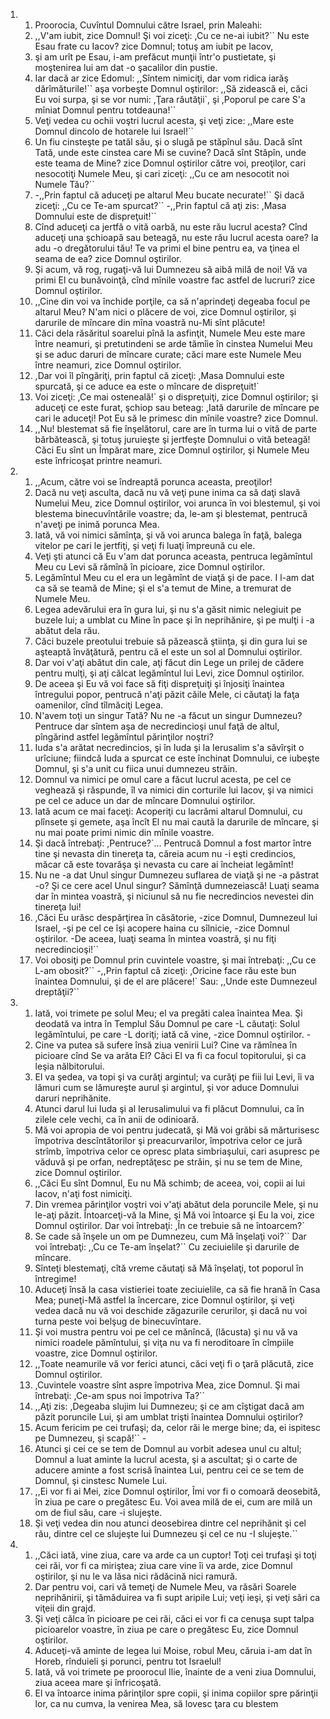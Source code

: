 <ol>
  <li>
    <ol>
      <li>Proorocia, Cuvîntul Domnului către Israel, prin Maleahi:</li>
      <li>,,V'am iubit, zice Domnul! Şi voi ziceţi: ,Cu ce ne-ai iubit?`` Nu este Esau frate cu Iacov? zice Domnul; totuş am iubit pe Iacov,</li>
      <li>şi am urît pe Esau, i-am prefăcut munţii într'o pustietate, şi moştenirea lui am dat -o şacalilor din pustie.</li>
      <li>Iar dacă ar zice Edomul: ,,Sîntem nimiciţi, dar vom ridica iarăş dărîmăturile!`` aşa vorbeşte Domnul oştirilor: ,,Să zidească ei, căci Eu voi surpa, şi se vor numi: ,Ţara răutăţii`, şi ,Poporul pe care S'a mîniat Domnul pentru totdeauna!``</li>
      <li>Veţi vedea cu ochii voştri lucrul acesta, şi veţi zice: ,,Mare este Domnul dincolo de hotarele lui Israel!``</li>
      <li>Un fiu cinsteşte pe tatăl său, şi o slugă pe stăpînul său. Dacă sînt Tată, unde este cinstea care Mi se cuvine? Dacă sînt Stăpîn, unde este teama de Mine? zice Domnul oştirilor către voi, preoţilor, cari nesocotiţi Numele Meu, şi cari ziceţi: ,,Cu ce am nesocotit noi Numele Tău?``</li>
      <li>-,,Prin faptul că aduceţi pe altarul Meu bucate necurate!`` Şi dacă ziceţi: ,,Cu ce Te-am spurcat?`` -,,Prin faptul că aţi zis: ,Masa Domnului este de dispreţuit!``</li>
      <li>Cînd aduceţi ca jertfă o vită oarbă, nu este rău lucrul acesta? Cînd aduceţi una şchioapă sau beteagă, nu este rău lucrul acesta oare? Ia adu -o dregătorului tău! Te va primi el bine pentru ea, va ţinea el seama de ea? zice Domnul oştirilor.</li>
      <li>Şi acum, vă rog, rugaţi-vă lui Dumnezeu să aibă milă de noi! Vă va primi El cu bunăvoinţă, cînd mînile voastre fac astfel de lucruri? zice Domnul oştirilor.</li>
      <li>,,Cine din voi va închide porţile, ca să n'aprindeţi degeaba focul pe altarul Meu? N'am nici o plăcere de voi, zice Domnul oştirilor, şi darurile de mîncare din mîna voastră nu-Mi sînt plăcute!</li>
      <li>Căci dela răsăritul soarelui pînă la asfinţit, Numele Meu este mare între neamuri, şi pretutindeni se arde tămîie în cinstea Numelui Meu şi se aduc daruri de mîncare curate; căci mare este Numele Meu între neamuri, zice Domnul oştirilor.</li>
      <li>,Dar voi îl pîngăriţi, prin faptul că ziceţi: ,Masa Domnului este spurcată, şi ce aduce ea este o mîncare de dispreţuit!`</li>
      <li>Voi ziceţi: ,Ce mai osteneală!` şi o dispreţuiţi, zice Domnul oştirilor; şi aduceţi ce este furat, şchiop sau beteag: ,Iată darurile de mîncare pe cari le aduceţi! Pot Eu să le primesc din mînile voastre? zice Domnul.</li>
      <li>,,Nu! blestemat să fie înşelătorul, care are în turma lui o vită de parte bărbătească, şi totuş juruieşte şi jertfeşte Domnului o vită beteagă! Căci Eu sînt un Împărat mare, zice Domnul oştirilor, şi Numele Meu este înfricoşat printre neamuri.</li>
    </ol>
  </li>
  <li>
    <ol>
      <li>,,Acum, către voi se îndreaptă porunca aceasta, preoţilor!</li>
      <li>Dacă nu veţi asculta, dacă nu vă veţi pune inima ca să daţi slavă Numelui Meu, zice Domnul oştirilor, voi arunca în voi blestemul, şi voi blestema binecuvîntările voastre; da, le-am şi blestemat, pentrucă n'aveţi pe inimă porunca Mea.</li>
      <li>Iată, vă voi nimici sămînţa, şi vă voi arunca balega în faţă, balega vitelor pe cari le jertfiţi, şi veţi fi luaţi împreună cu ele.</li>
      <li>Veţi şti atunci că Eu v'am dat porunca aceasta, pentruca legămîntul Meu cu Levi să rămînă în picioare, zice Domnul oştirilor.</li>
      <li>Legămîntul Meu cu el era un legămînt de viaţă şi de pace. I l-am dat ca să se teamă de Mine; şi el s'a temut de Mine, a tremurat de Numele Meu.</li>
      <li>Legea adevărului era în gura lui, şi nu s'a găsit nimic nelegiuit pe buzele lui; a umblat cu Mine în pace şi în neprihănire, şi pe mulţi i -a abătut dela rău.</li>
      <li>Căci buzele preotului trebuie să păzească ştiinţa, şi din gura lui se aşteaptă învăţătură, pentru că el este un sol al Domnului oştirilor.</li>
      <li>Dar voi v'aţi abătut din cale, aţi făcut din Lege un prilej de cădere pentru mulţi, şi aţi călcat legămîntul lui Levi, zice Domnul oştirilor.</li>
      <li>De aceea şi Eu vă voi face să fiţi dispreţuiţi şi înjosiţi înaintea întregului popor, pentrucă n'aţi păzit căile Mele, ci căutaţi la faţa oamenilor, cînd tîlmăciţi Legea.</li>
      <li>N'avem toţi un singur Tată? Nu ne -a făcut un singur Dumnezeu? Pentruce dar sîntem aşa de necredincioşi unul faţă de altul, pîngărind astfel legămîntul părinţilor noştri?</li>
      <li>Iuda s'a arătat necredincios, şi în Iuda şi la Ierusalim s'a săvîrşit o urîciune; fiindcă Iuda a spurcat ce este închinat Domnului, ce iubeşte Domnul, şi s'a unit cu fiica unui dumnezeu străin.</li>
      <li>Domnul va nimici pe omul care a făcut lucrul acesta, pe cel ce veghează şi răspunde, îl va nimici din corturile lui Iacov, şi va nimici pe cel ce aduce un dar de mîncare Domnului oştirilor.</li>
      <li>Iată acum ce mai faceţi: Acoperiţi cu lacrămi altarul Domnului, cu plînsete şi gemete, aşa încît El nu mai caută la darurile de mîncare, şi nu mai poate primi nimic din mînile voastre.</li>
      <li>Şi dacă întrebaţi: ,Pentruce?`... Pentrucă Domnul a fost martor între tine şi nevasta din tinereţa ta, căreia acum nu -i eşti credincios, măcar că este tovarăşa şi nevasta cu care ai încheiat legămînt!</li>
      <li>Nu ne -a dat Unul singur Dumnezeu suflarea de viaţă şi ne -a păstrat -o? Şi ce cere acel Unul singur? Sămînţă dumnezeiască! Luaţi seama dar în mintea voastră, şi niciunul să nu fie necredincios nevestei din tinereţa lui!</li>
      <li>,Căci Eu urăsc despărţirea în căsătorie, -zice Domnul, Dumnezeul lui Israel, -şi pe cel ce îşi acopere haina cu sîlnicie, -zice Domnul oştirilor. -De aceea, luaţi seama în mintea voastră, şi nu fiţi necredincioşi!``</li>
      <li>Voi obosiţi pe Domnul prin cuvintele voastre, şi mai întrebaţi: ,,Cu ce L-am obosit?`` -,,Prin faptul că ziceţi: ,Oricine face rău este bun înaintea Domnului, şi de el are plăcere!` Sau: ,,Unde este Dumnezeul dreptăţii?``</li>
    </ol>
  </li>
  <li>
    <ol>
      <li>Iată, voi trimete pe solul Meu; el va pregăti calea înaintea Mea. Şi deodată va intra în Templul Său Domnul pe care -L căutaţi: Solul legămîntului, pe care -L doriţi; iată că vine, -zice Domnul oştirilor. -</li>
      <li>Cine va putea să sufere însă ziua venirii Lui? Cine va rămînea în picioare cînd Se va arăta El? Căci El va fi ca focul topitorului, şi ca leşia nălbitorului.</li>
      <li>El va şedea, va topi şi va curăţi argintul; va curăţi pe fiii lui Levi, îi va lămuri cum se lămureşte aurul şi argintul, şi vor aduce Domnului daruri neprihănite.</li>
      <li>Atunci darul lui Iuda şi al Ierusalimului va fi plăcut Domnului, ca în zilele cele vechi, ca în anii de odinioară.</li>
      <li>Mă voi apropia de voi pentru judecată, şi Mă voi grăbi să mărturisesc împotriva descîntătorilor şi preacurvarilor, împotriva celor ce jură strîmb, împotriva celor ce opresc plata simbriaşului, cari asupresc pe văduvă şi pe orfan, nedreptăţesc pe străin, şi nu se tem de Mine, zice Domnul oştirilor.</li>
      <li>,,Căci Eu sînt Domnul, Eu nu Mă schimb; de aceea, voi, copii ai lui Iacov, n'aţi fost nimiciţi.</li>
      <li>Din vremea părinţilor voştri voi v'aţi abătut dela poruncile Mele, şi nu le-aţi păzit. Întoarceţi-vă la Mine, şi Mă voi întoarce şi Eu la voi, zice Domnul oştirilor. Dar voi întrebaţi: ,În ce trebuie să ne întoarcem?`</li>
      <li>Se cade să înşele un om pe Dumnezeu, cum Mă înşelaţi voi?`` Dar voi întrebaţi: ,,Cu ce Te-am înşelat?`` Cu zeciuielile şi darurile de mîncare.</li>
      <li>Sînteţi blestemaţi, cîtă vreme căutaţi să Mă înşelaţi, tot poporul în întregime!</li>
      <li>Aduceţi însă la casa vistieriei toate zeciuielile, ca să fie hrană în Casa Mea; puneţi-Mă astfel la încercare, zice Domnul oştirilor, şi veţi vedea dacă nu vă voi deschide zăgazurile cerurilor, şi dacă nu voi turna peste voi belşug de binecuvîntare.</li>
      <li>Şi voi mustra pentru voi pe cel ce mănîncă, (lăcusta) şi nu vă va nimici roadele pămîntului, şi viţa nu va fi neroditoare în cîmpiile voastre, zice Domnul oştirilor.</li>
      <li>,,Toate neamurile vă vor ferici atunci, căci veţi fi o ţară plăcută, zice Domnul oştirilor.</li>
      <li>,Cuvintele voastre sînt aspre împotriva Mea, zice Domnul. Şi mai întrebaţi: ,Ce-am spus noi împotriva Ta?``</li>
      <li>,,Aţi zis: ,Degeaba slujim lui Dumnezeu; şi ce am cîştigat dacă am păzit poruncile Lui, şi am umblat trişti înaintea Domnului oştirilor?</li>
      <li>Acum fericim pe cei trufaşi; da, celor răi le merge bine; da, ei ispitesc pe Dumnezeu, şi scapă!`` -</li>
      <li>Atunci şi cei ce se tem de Domnul au vorbit adesea unul cu altul; Domnul a luat aminte la lucrul acesta, şi a ascultat; şi o carte de aducere aminte a fost scrisă înaintea Lui, pentru cei ce se tem de Domnul, şi cinstesc Numele Lui.</li>
      <li>,,Ei vor fi ai Mei, zice Domnul oştirilor, Îmi vor fi o comoară deosebită, în ziua pe care o pregătesc Eu. Voi avea milă de ei, cum are milă un om de fiul său, care -i slujeşte.</li>
      <li>Şi veţi vedea din nou atunci deosebirea dintre cel neprihănit şi cel rău, dintre cel ce slujeşte lui Dumnezeu şi cel ce nu -I slujeşte.``</li>
    </ol>
  </li>
  <li>
    <ol>
      <li>,,Căci iată, vine ziua, care va arde ca un cuptor! Toţi cei trufaşi şi toţi cei răi, vor fi ca miriştea; ziua care vine îi va arde, zice Domnul oştirilor, şi nu le va lăsa nici rădăcină nici ramură.</li>
      <li>Dar pentru voi, cari vă temeţi de Numele Meu, va răsări Soarele neprihănirii, şi tămăduirea va fi supt aripile Lui; veţi ieşi, şi veţi sări ca viţeii din grajd.</li>
      <li>Şi veţi călca în picioare pe cei răi, căci ei vor fi ca cenuşa supt talpa picioarelor voastre, în ziua pe care o pregătesc Eu, zice Domnul oştirilor.</li>
      <li>Aduceţi-vă aminte de legea lui Moise, robul Meu, căruia i-am dat în Horeb, rînduieli şi porunci, pentru tot Israelul!</li>
      <li>Iată, vă voi trimete pe proorocul Ilie, înainte de a veni ziua Domnului, ziua aceea mare şi înfricoşată.</li>
      <li>El va întoarce inima părinţilor spre copii, şi inima copiilor spre părinţii lor, ca nu cumva, la venirea Mea, să lovesc ţara cu blestem</li>
    </ol>
  </li>
</ol>
